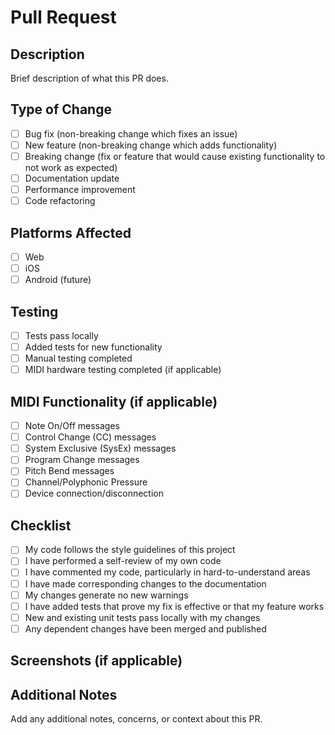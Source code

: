 # Pull Request

## Description

Brief description of what this PR does.

## Type of Change

- [ ] Bug fix (non-breaking change which fixes an issue)
- [ ] New feature (non-breaking change which adds functionality)
- [ ] Breaking change (fix or feature that would cause existing functionality to not work as expected)
- [ ] Documentation update
- [ ] Performance improvement
- [ ] Code refactoring

## Platforms Affected

- [ ] Web
- [ ] iOS
- [ ] Android (future)

## Testing

- [ ] Tests pass locally
- [ ] Added tests for new functionality
- [ ] Manual testing completed
- [ ] MIDI hardware testing completed (if applicable)

## MIDI Functionality (if applicable)

- [ ] Note On/Off messages
- [ ] Control Change (CC) messages
- [ ] System Exclusive (SysEx) messages
- [ ] Program Change messages
- [ ] Pitch Bend messages
- [ ] Channel/Polyphonic Pressure
- [ ] Device connection/disconnection

## Checklist

- [ ] My code follows the style guidelines of this project
- [ ] I have performed a self-review of my own code
- [ ] I have commented my code, particularly in hard-to-understand areas
- [ ] I have made corresponding changes to the documentation
- [ ] My changes generate no new warnings
- [ ] I have added tests that prove my fix is effective or that my feature works
- [ ] New and existing unit tests pass locally with my changes
- [ ] Any dependent changes have been merged and published

## Screenshots (if applicable)

## Additional Notes

Add any additional notes, concerns, or context about this PR.
